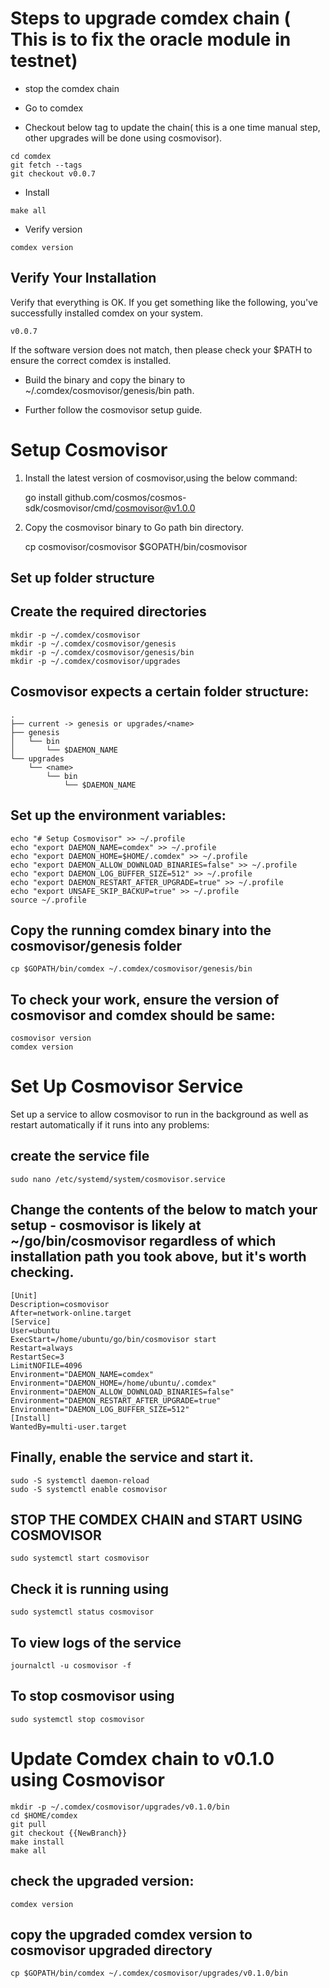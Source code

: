 # Steps to upgrade comdex chain ( This is to fix the oracle module in testnet)

* stop the comdex chain

* Go to comdex 

* Checkout below tag to update the chain( this is a one time manual step, other upgrades will be done using cosmovisor).

```shell
cd comdex
git fetch --tags
git checkout v0.0.7
```
* Install
```shell
make all
```

* Verify version
```shell
comdex version
```
## Verify Your Installation

Verify that everything is OK. If you get something like the following, you've successfully installed comdex on your system.

```shell
v0.0.7
```
If the software version does not match, then please check your $PATH to ensure the correct comdex is installed.

* Build the binary and copy the binary to ~/.comdex/cosmovisor/genesis/bin path.

* Further follow the cosmovisor setup guide.

# Setup Cosmovisor

1. Install the latest version of cosmovisor,using the below command:

    go install github.com/cosmos/cosmos-sdk/cosmovisor/cmd/cosmovisor@v1.0.0

2. Copy the cosmovisor binary to Go path bin directory.

    cp cosmovisor/cosmovisor $GOPATH/bin/cosmovisor

## Set up folder structure

## Create the required directories

    mkdir -p ~/.comdex/cosmovisor
    mkdir -p ~/.comdex/cosmovisor/genesis
    mkdir -p ~/.comdex/cosmovisor/genesis/bin
    mkdir -p ~/.comdex/cosmovisor/upgrades

## Cosmovisor expects a certain folder structure:

    .
    ├── current -> genesis or upgrades/<name>
    ├── genesis
    │   └── bin
    │       └── $DAEMON_NAME
    └── upgrades
        └── <name>
            └── bin
                └── $DAEMON_NAME


## Set up the environment variables:

    echo "# Setup Cosmovisor" >> ~/.profile
    echo "export DAEMON_NAME=comdex" >> ~/.profile
    echo "export DAEMON_HOME=$HOME/.comdex" >> ~/.profile
    echo "export DAEMON_ALLOW_DOWNLOAD_BINARIES=false" >> ~/.profile
    echo "export DAEMON_LOG_BUFFER_SIZE=512" >> ~/.profile
    echo "export DAEMON_RESTART_AFTER_UPGRADE=true" >> ~/.profile
    echo "export UNSAFE_SKIP_BACKUP=true" >> ~/.profile
    source ~/.profile

## Copy the running comdex binary into the cosmovisor/genesis folder

    cp $GOPATH/bin/comdex ~/.comdex/cosmovisor/genesis/bin

## To check your work, ensure the version of cosmovisor and comdex should be same:

    cosmovisor version
    comdex version

# Set Up Cosmovisor Service

Set up a service to allow cosmovisor to run in the background as well as restart automatically if it runs into any problems:

## create the service file

    sudo nano /etc/systemd/system/cosmovisor.service

## Change the contents of the below to match your setup - cosmovisor is likely at ~/go/bin/cosmovisor regardless of which installation path you took above, but it's worth checking.

    [Unit]
    Description=cosmovisor
    After=network-online.target
    [Service]
    User=ubuntu
    ExecStart=/home/ubuntu/go/bin/cosmovisor start
    Restart=always
    RestartSec=3
    LimitNOFILE=4096
    Environment="DAEMON_NAME=comdex"
    Environment="DAEMON_HOME=/home/ubuntu/.comdex"
    Environment="DAEMON_ALLOW_DOWNLOAD_BINARIES=false"
    Environment="DAEMON_RESTART_AFTER_UPGRADE=true"
    Environment="DAEMON_LOG_BUFFER_SIZE=512"
    [Install]
    WantedBy=multi-user.target

## Finally, enable the service and start it.

    sudo -S systemctl daemon-reload
    sudo -S systemctl enable cosmovisor

## STOP THE COMDEX CHAIN and START USING COSMOVISOR

    sudo systemctl start cosmovisor

## Check it is running using

    sudo systemctl status cosmovisor

## To view logs of the service

    journalctl -u cosmovisor -f

## To stop cosmovisor using

    sudo systemctl stop cosmovisor

# Update Comdex chain to v0.1.0 using Cosmovisor

    mkdir -p ~/.comdex/cosmovisor/upgrades/v0.1.0/bin
    cd $HOME/comdex
    git pull
    git checkout {{NewBranch}}
    make install
    make all

## check the upgraded version:

    comdex version

## copy the upgraded comdex version to cosmovisor upgraded directory

    cp $GOPATH/bin/comdex ~/.comdex/cosmovisor/upgrades/v0.1.0/bin

